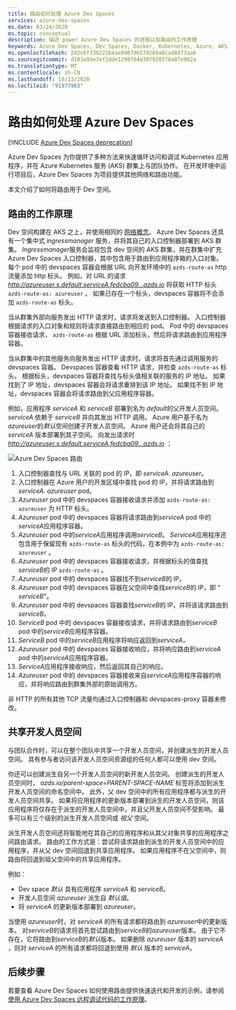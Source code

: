 ```yaml
---
title: 路由如何处理 Azure Dev Spaces
services: azure-dev-spaces
ms.date: 03/24/2020
ms.topic: conceptual
description: 描述 power Azure Dev Spaces 的进程以及路由的工作原理
keywords: Azure Dev Spaces, Dev Spaces, Docker, Kubernetes, Azure, AKS, Azure Kubernetes Service, containers
ms.openlocfilehash: 2d2c6f336222b4ae0907d6579289a8cad8d73aa6
ms.sourcegitcommit: d103a93e7ef2dde1298f04e307920378a87e982a
ms.translationtype: MT
ms.contentlocale: zh-CN
ms.lasthandoff: 10/13/2020
ms.locfileid: "91977963"
---
```

# <a name="how-routing-works-with-azure-dev-spaces"></a>路由如何处理 Azure Dev Spaces

[!INCLUDE [Azure Dev Spaces deprecation](../../includes/dev-spaces-deprecation.md)]

Azure Dev Spaces 为你提供了多种方法来快速循环访问和调试 Kubernetes 应用程序，并在 Azure Kubernetes 服务 (AKS) 群集上与团队协作。 在开发环境中运行项目后，Azure Dev Spaces 为项目提供其他网络和路由功能。

本文介绍了如何将路由用于 Dev 空间。

## <a name="how-routing-works"></a>路由的工作原理

Dev 空间构建在 AKS 之上，并使用相同的 [网络概念](../aks/concepts-network.md)。 Azure Dev Spaces 还具有一个集中式 *ingressmanager* 服务，并将其自己的入口控制器部署到 AKS 群集。 *Ingressmanager*服务会监视包含 dev 空间的 AKS 群集，并在群集中扩充 Azure Dev Spaces 入口控制器，其中包含用于路由到应用程序箱的入口对象。 每个 pod 中的 devspaces 容器会根据 URL 向开发环境中的 `azds-route-as` http 流量添加 http 标头。 例如，对 URL 的请求 *http://azureuser.s.default.serviceA.fedcba09...azds.io* 将获取 HTTP 标头 `azds-route-as: azureuser` 。 如果已存在一个标头，devspaces 容器将不会添加 `azds-route-as` 标头。

当从群集外部向服务发出 HTTP 请求时，请求将发送到入口控制器。 入口控制器根据请求的入口对象和规则将请求直接路由到相应的 pod。 Pod 中的 devspaces 容器接收请求， `azds-route-as` 根据 URL 添加标头，然后将请求路由到应用程序容器。

当从群集中的其他服务向服务发出 HTTP 请求时，请求将首先通过调用服务的 devspaces 容器。 Devspaces 容器查看 HTTP 请求，并检查 `azds-route-as` 标头。 根据标头，devspaces 容器将查找与标头值相关联的服务的 IP 地址。 如果找到了 IP 地址，devspaces 容器会将请求重排到该 IP 地址。 如果找不到 IP 地址，devspaces 容器会将请求路由到父应用程序容器。

例如，应用程序 *serviceA* 和 *serviceB* 部署到名为 *default*的父开发人员空间。 *serviceA* 依赖于 *serviceB* 并向其发出 HTTP 调用。 Azure 用户基于名为*azureuser*的*默认*空间创建子开发人员空间。 Azure 用户还会将其自己的 *serviceA* 版本部署到其子空间。 向发出请求时 *http://azureuser.s.default.serviceA.fedcba09...azds.io* ：

![Azure Dev Spaces 路由](media/how-dev-spaces-works/routing.svg)

1. 入口控制器查找与 URL 关联的 pod 的 IP，即 *serviceA. azureuser*。
1. 入口控制器在 Azure 用户的开发区域中查找 pod 的 IP，并将请求路由到 *serviceA. azureuser* pod。
1. *Azureuser* pod 中的 devspaces 容器接收请求并添加 `azds-route-as: azureuser` 为 HTTP 标头。
1. *Azureuser* pod 中的 devspaces 容器将请求路由到*serviceA* pod 中的*serviceA*应用程序容器。
1. *Azureuser* pod 中的*serviceA*应用程序调用*serviceB*。 *ServiceA*应用程序还包含用于保留现有 `azds-route-as` 标头的代码，在本例中为 `azds-route-as: azureuser` 。
1. *Azureuser* pod 中的 devspaces 容器接收请求，并根据标头的值查找*serviceB*的 IP `azds-route-as` 。
1. *Azureuser* pod 中的 devspaces 容器找不到*serviceB*的 IP。
1. *Azureuser* pod 中的 devspaces 容器在父空间中查找*serviceB*的 IP，即 " *serviceB*"。
1. *Azureuser* pod 中的 devspaces 容器查找*serviceB*的 IP，并将该请求路由到*serviceB。*
1. *ServiceB* pod 中的 devspaces 容器接收请求，并将请求路由到*serviceB* pod 中的*serviceB*应用程序容器。
1. *ServiceB* pod 中的*serviceB*应用程序将响应返回到*serviceA。*
1. *Azureuser* pod 中的 devspaces 容器接收响应，并将响应路由到*serviceA* pod 中的*serviceA*应用程序容器。
1. *ServiceA*应用程序接收响应，然后返回其自己的响应。
1. *Azureuser* pod 中的 devspaces 容器接收来自*serviceA*应用程序容器的响应，并将响应路由到群集外部的原始调用方。

非 HTTP 的所有其他 TCP 流量均通过入口控制器和 devspaces-proxy 容器未修改。

## <a name="sharing-a-dev-space"></a>共享开发人员空间

与团队合作时，可以在整个团队中共享一个开发人员空间，并创建派生的开发人员空间。 具有参与者访问该开发人员空间资源组的任何人都可以使用 dev 空间。

你还可以创建派生自另一个开发人员空间的新开发人员空间。 创建派生的开发人员空间时， *azds.io/parent-space=PARENT-SPACE-NAME* 标签将添加到派生开发人员空间的命名空间中。 此外，父 dev 空间中的所有应用程序都与派生的开发人员空间共享。 如果将应用程序的更新版本部署到派生的开发人员空间，则该应用程序将仅存在于派生的开发人员空间中，并且父开发人员空间不受影响。 最多可以有三个级别的派生开发人员空间或 *祖父* 空间。

派生开发人员空间还将智能地在其自己的应用程序和从其父对象共享的应用程序之间路由请求。 路由的工作方式是：尝试将请求路由到派生的开发人员空间中的应用程序，并从父 dev 空间回退到共享应用程序。 如果应用程序不在父空间中，则路由将回退到祖父空间中的共享应用程序。

例如：
* Dev space *默认* 具有应用程序 *serviceA* 和 *serviceB*。
* 开发人员空间 *azureuser* 派生自 *默认值*。
* 将 *serviceA* 的更新版本部署到 *azureuser*。

当使用 *azureuser*时，对 *serviceA* 的所有请求都将路由到 *azureuser*中的更新版本。 对*serviceB*的请求将首先尝试路由到*serviceB*的*azureuser*版本。 由于它不存在，它将路由到*serviceB*的*默认*版本。 如果删除 *azureuser* 版本的 *serviceA* ，则对 *serviceA* 的所有请求都将回退到使用 *默认* 版本的 *serviceA*。

## <a name="next-steps"></a>后续步骤

若要查看 Azure Dev Spaces 如何使用路由提供快速迭代和开发的示例，请参阅 [使用 Azure Dev Spaces 远程调试代码的工作原理][how-it-works-remote-debugging]。


[how-it-works-remote-debugging]: how-dev-spaces-works-remote-debugging.md